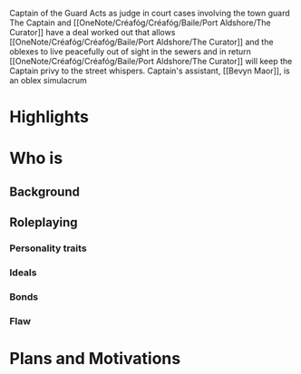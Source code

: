 Captain of the Guard
	Acts as judge in court cases involving the town guard
	The Captain and [[OneNote/Créafóg/Créafóg/Baile/Port Aldshore/The Curator]] have a deal worked out that allows [[OneNote/Créafóg/Créafóg/Baile/Port Aldshore/The Curator]] and the oblexes to live peacefully out of sight in the sewers and in return [[OneNote/Créafóg/Créafóg/Baile/Port Aldshore/The Curator]] will keep the Captain privy to the street whispers.
Captain's assistant, [[Bevyn Maor]], is an oblex simulacrum
# Highlights
# Who is 
## Background
## Roleplaying 
### Personality traits
### Ideals
### Bonds
### Flaw
# Plans and Motivations